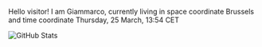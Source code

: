 Hello visitor! I am Giammarco, currently living in space coordinate Brussels and time coordinate Thursday, 25 March, 13:54 CET

![GitHub Stats](https://github-readme-stats.vercel.app/api?username=grcasanova)
